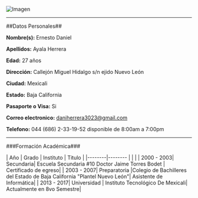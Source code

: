 

![Imagen](http://s2.subirimagenes.com/privadas/previo/thump_2394701fotocvu.png)

***
##Datos Personales##

**Nombre(s):** Ernesto Daniel


**Apellidos:** Ayala Herrera

**Edad:** 27 años

**Dirección:** Callejón Miguel Hidalgo s/n ejido Nuevo León 

**Ciudad:** Mexicali

**Estado:** Baja California

**Pasaporte o Visa:** Si 

**Correo electronico:** daniherrera3023@gmail.com

**Telefono:** 044 (686) 2-33-19-52 disponible de 8:00am a 7:00pm

***

###Formación Académica###

| Año | Grado | Instituto | Titulo |
|--------|-------- |        |        |
| 2000 - 2003| Secundaria| Escuela Secundaria #10 Doctor Jaime Torres Bodet | Certificado de egreso|
| 2003 - 2007| Preparatoria |Colegio de Bachilleres del Estado de Baja California "Plantel Nuevo León"| Asistente de Informática|
| 2013 - 2017| Universidad | Instituto Tecnológico De Mexicali| Actualmente en 8vo Semestre|

